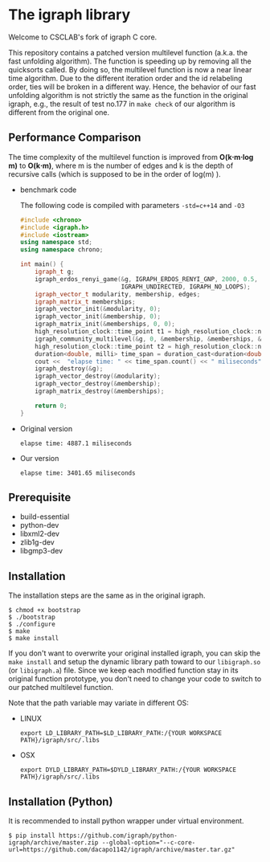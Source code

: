 
# The igraph library

Welcome to CSCLAB's fork of igraph C core.

This repository contains a patched version multilevel function (a.k.a. the fast unfolding algorithm). The function is speeding up by removing all the quicksorts called. By doing so, the multilevel function is now a near linear time algorithm. Due to the different iteration order and the id relabeling order, ties will be broken in a different way. Hence, the behavior of our fast unfolding algorithm is not strictly the same as the function in the original igraph, e.g., the result of test no.177 in `make check` of our algorithm is different from the original one.

## Performance Comparison
The time complexity of the multilevel function is improved from **O(k⋅m⋅log m)** to **O(k⋅m)**, where m is the number of edges and k is the depth of recursive calls (which is supposed to be in the order of log(m) ).
- benchmark code

  The following code is compiled with parameters `-std=c++14` and `-O3`
  ```cpp
  #include <chrono>
  #include <igraph.h>
  #include <iostream>
  using namespace std;
  using namespace chrono;

  int main() {
      igraph_t g;
      igraph_erdos_renyi_game(&g, IGRAPH_ERDOS_RENYI_GNP, 2000, 0.5,
                              IGRAPH_UNDIRECTED, IGRAPH_NO_LOOPS);
      igraph_vector_t modularity, membership, edges;
      igraph_matrix_t memberships;
      igraph_vector_init(&modularity, 0);
      igraph_vector_init(&membership, 0);
      igraph_matrix_init(&memberships, 0, 0);
      high_resolution_clock::time_point t1 = high_resolution_clock::now();
      igraph_community_multilevel(&g, 0, &membership, &memberships, &modularity);
      high_resolution_clock::time_point t2 = high_resolution_clock::now();
      duration<double, milli> time_span = duration_cast<duration<double> >(t2 - t1);
      cout <<  "elapse time: " << time_span.count() << " miliseconds"<< endl;
      igraph_destroy(&g);
      igraph_vector_destroy(&modularity);
      igraph_vector_destroy(&membership);
      igraph_matrix_destroy(&memberships);

      return 0;
  }
  ```
- Original version
  ```console
  elapse time: 4887.1 miliseconds
  ```
- Our version
  ```console
  elapse time: 3401.65 miliseconds
  ```

## Prerequisite
- build-essential
- python-dev
- libxml2-dev
- zlib1g-dev
- libgmp3-dev

## Installation

The installation steps are the same as in the original igraph.

```console
$ chmod +x bootstrap
$ ./bootstrap
$ ./configure
$ make
$ make install
```

If you don't want to overwrite your original installed igraph, you can skip the `make install` and setup the dynamic library path toward to our `libigraph.so` (or `libigraph.a`) file. Since we keep each modified function stay in its original function prototype, you don't need to change your code to switch to our patched multilevel function.

Note that the path variable may variate in different OS:
- LINUX
  ```console
  export LD_LIBRARY_PATH=$LD_LIBRARY_PATH:/{YOUR WORKSPACE PATH}/igraph/src/.libs
  ```
- OSX
  ```console
  export DYLD_LIBRARY_PATH=$DYLD_LIBRARY_PATH:/{YOUR WORKSPACE PATH}/igraph/src/.libs
  ```

## Installation (Python)

It is recommended to install python wrapper under virtual environment.

```console
$ pip install https://github.com/igraph/python-igraph/archive/master.zip --global-option="--c-core-url=https://github.com/dacapo1142/igraph/archive/master.tar.gz"
```
